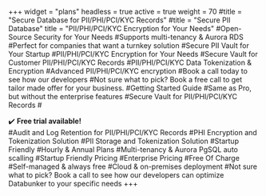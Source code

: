 +++
widget = "plans"
headless = true
active = true
weight = 70
#title = "Secure Database for PII/PHI/PCI/KYC Records"
#title = "Secure PII Database"
title = "PII/PHI/PCI/KYC Encryption for Your Needs"
#Open-Source Security for Your Needs
#Supports multi-tenancy & Aurora RDS
#Perfect for companies that want a turnkey solution
#Secure PII Vault for Your Startup
#PII/PHI/PCI/KYC Encryption for Your Needs
#Secure Vault for Customer PII/PHI/PCI/KYC Records
#PII/PHI/PCI/KYC Data Tokenization & Encryption
#Advanced PII/PHI/PCI/KYC encryption
#Book a call today to see how our developers
#Not sure what to pick? Book a free call to get tailor made offer for your business.
#Getting Started Guide
#Same as Pro, but without the enterprise features
#Secure Vault for PII/PHI/PCI/KYC Records
#<div class="pline">✔️ <b>Free trial available!</b></div>
#Audit and Log Retention for PII/PHI/PCI/KYC Records
#PHI Encryption and Tokenization Solution
#PII Storage and Tokenization Solution
#Startup Friendly
#Hourly & Annual Plans
#Multi-tenancy & Aurora PgSQL auto scalling
#Startup Friendly Pricing
#Enterprise Pricing
#Free Of Charge
#Self-managed & always free
#Cloud & on-premises deployment
#Not sure what to pick? Book a call to see how our developers can optimize Databunker to your specific needs
+++
